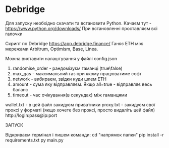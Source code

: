 # Debridge

Для запуску необхідно скачати та встановити Python. 
Качаєм тут - https://www.python.org/downloads/
При встановленні проставляєм всі галочки

Скрипт по Debridge
https://app.debridge.finance/
Ганяє ETH між мережами Arbitrum, Optimism, Base, Linea.

Можна виставити налаштування у файлі config.json

1) randomise_order - рандомізуєм гаманці (true\false)
2) max_gas - максимальний газ при якому працюватиме софт
3) network - вибираєм, звідки куди шлем ETH
4) amount - сума яку відправляєм. Якщо all=true - відправляє весь баланс
5) timeout - час очікування(в секундах) між гаманцями

wallet.txt - в цей файл закидуєм приватники
proxy.txt - закидуєм свої проксі у форматі (якщо хочете без проксі, просто видаліть цей файл)
http://login:pass@ip:port


ЗАПУСК

Відкриваєм термінал і пишем команди:
cd "напрямок папки"
pip install -r requirements.txt
py main.py